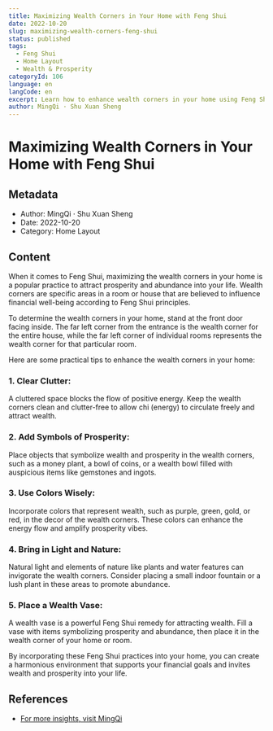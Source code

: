 ```yaml
---
title: Maximizing Wealth Corners in Your Home with Feng Shui
date: 2022-10-20
slug: maximizing-wealth-corners-feng-shui
status: published
tags:
  - Feng Shui
  - Home Layout
  - Wealth & Prosperity
categoryId: 106
language: en
langCode: en
excerpt: Learn how to enhance wealth corners in your home using Feng Shui principles.
author: MingQi · Shu Xuan Sheng
---
```


# Maximizing Wealth Corners in Your Home with Feng Shui

## Metadata
- Author: MingQi · Shu Xuan Sheng
- Date: 2022-10-20
- Category: Home Layout

## Content
When it comes to Feng Shui, maximizing the wealth corners in your home is a popular practice to attract prosperity and abundance into your life. Wealth corners are specific areas in a room or house that are believed to influence financial well-being according to Feng Shui principles.

To determine the wealth corners in your home, stand at the front door facing inside. The far left corner from the entrance is the wealth corner for the entire house, while the far left corner of individual rooms represents the wealth corner for that particular room.

Here are some practical tips to enhance the wealth corners in your home:

### 1. Clear Clutter:
A cluttered space blocks the flow of positive energy. Keep the wealth corners clean and clutter-free to allow chi (energy) to circulate freely and attract wealth.

### 2. Add Symbols of Prosperity:
Place objects that symbolize wealth and prosperity in the wealth corners, such as a money plant, a bowl of coins, or a wealth bowl filled with auspicious items like gemstones and ingots.

### 3. Use Colors Wisely:
Incorporate colors that represent wealth, such as purple, green, gold, or red, in the decor of the wealth corners. These colors can enhance the energy flow and amplify prosperity vibes.

### 4. Bring in Light and Nature:
Natural light and elements of nature like plants and water features can invigorate the wealth corners. Consider placing a small indoor fountain or a lush plant in these areas to promote abundance.

### 5. Place a Wealth Vase:
A wealth vase is a powerful Feng Shui remedy for attracting wealth. Fill a vase with items symbolizing prosperity and abundance, then place it in the wealth corner of your home or room.

By incorporating these Feng Shui practices into your home, you can create a harmonious environment that supports your financial goals and invites wealth and prosperity into your life.

## References
- [For more insights, visit MingQi](https://www.mingqi.me)